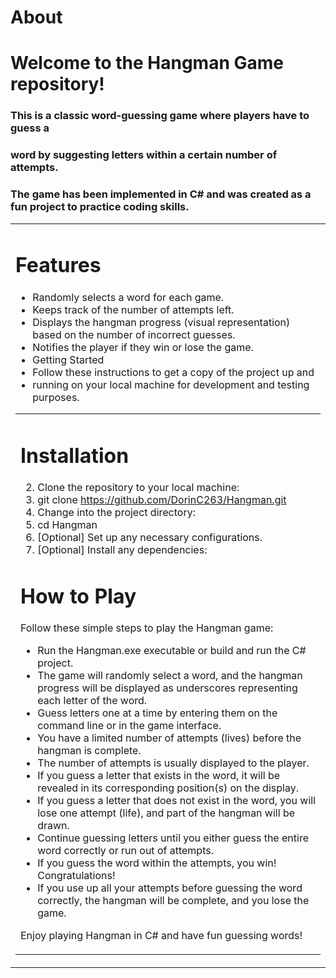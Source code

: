 # About

# Welcome to the Hangman Game repository! 

### This is a classic word-guessing game where players have to guess a 
### word by suggesting letters within a certain number of attempts. 
### The game has been implemented in C# and was created as a fun project to practice coding skills.

<table>
<tr>
<td>
	
# Features
- Randomly selects a word for each game.
- Keeps track of the number of attempts left.
- Displays the hangman progress (visual representation) based on the number of incorrect guesses.
- Notifies the player if they win or lose the game.
- Getting Started
- Follow these instructions to get a copy of the project up and
- running on your local machine for development and testing purposes.

<table>
<tr>
<td>
	
# Installation
2. Clone the repository to your local machine:
3. git clone https://github.com/DorinC263/Hangman.git
4. Change into the project directory:
5. cd Hangman
6. [Optional] Set up any necessary configurations.
7. [Optional] Install any dependencies:


# How to Play

Follow these simple steps to play the Hangman game:

* Run the Hangman.exe executable or build and run the C# project.
* The game will randomly select a word, and the hangman progress will be displayed as
  underscores representing each letter of the word.
*   Guess letters one at a time by entering them on the
   command line or in the game interface.
*   You have a limited number of attempts (lives) before the hangman is complete.
*  The number of attempts is usually displayed to the player.
*  If you guess a letter that exists in the word, it will be revealed
     in its corresponding position(s) on the display.
*   If you guess a letter that does not exist in the word,
       you will lose one attempt (life), and part of the hangman will be drawn.
*   Continue guessing letters until you either guess the entire word correctly or run out of attempts.
*   If you guess the word within the attempts, you win! Congratulations!
*   If you use up all your attempts before guessing the word correctly,
    the hangman will be complete, and you lose the game.

Enjoy playing Hangman in C# and have fun guessing words!
